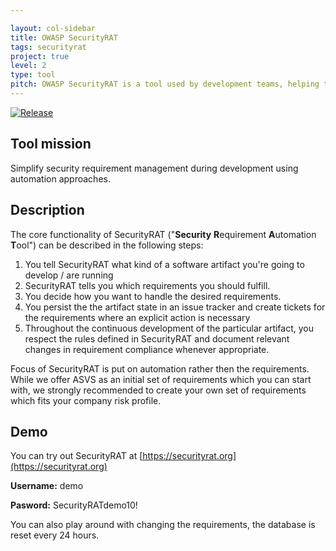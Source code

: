 ```yaml
---

layout: col-sidebar
title: OWASP SecurityRAT
tags: securityrat
project: true
level: 2
type: tool
pitch: OWASP SecurityRAT is a tool used by development teams, helping them master security requirements during development. 
---
```


[![Release](https://img.shields.io/github/v/release/SecurityRAT/SecurityRAT.svg)](https://github.com/SecurityRAT/SecurityRAT/releases)

## Tool mission

Simplify security requirement management during development using automation approaches.

## Description

The core functionality of SecurityRAT ("**Security** **R**equirement **A**utomation **T**ool") can be described in the following steps:

1. You tell SecurityRAT what kind of a software artifact you're going to develop / are running
2. SecurityRAT tells you which requirements you should fulfill.
3. You decide how you want to handle the desired requirements.
4. You persist the the artifact state in an issue tracker and create tickets for the requirements where an explicit action is necessary
5. Throughout the continuous development of the particular artifact, you respect the rules defined in SecurityRAT and document relevant changes in requirement compliance whenever appropriate.

Focus of SecurityRAT is put on automation rather then the requirements. While we offer ASVS as an initial set of requirements which you can start with, we strongly recommended to create your own set of requirements which fits your company risk profile.

## Demo

You can try out SecurityRAT at [https://securityrat.org](https://securityrat.org)

**Username:** demo

**Pasword:** SecurityRATdemo10!

You can also play around with changing the requirements, the database is reset every 24 hours.
